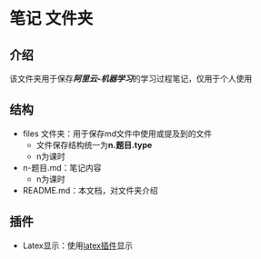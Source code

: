 # 笔记 文件夹

## 介绍

该文件夹用于保存***阿里云-机器学习***的学习过程笔记，仅用于个人使用

## 结构

- files 文件夹：用于保存md文件中使用或提及到的文件
  - 文件保存结构统一为**n.题目.type**
  - n为课时
- n-题目.md：笔记内容
  - n为课时
- README.md：本文档，对文件夹介绍

## 插件

- Latex显示：使用[latex插件](https://latex.codecogs.com)显示

